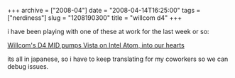 +++
archive = ["2008-04"]
date = "2008-04-14T16:25:00"
tags = ["nerdiness"]
slug = "1208190300"
title = "willcom d4"
+++

i have been playing with one of these at work for the last week or so:

[Willcom's D4 MID pumps Vista on Intel Atom, into our hearts][1]

its all in japanese, so i have to keep translating for my coworkers so we
can debug issues.

[1]: http://www.engadget.com/2008/04/14/willcoms-d4-mid-pumps-vista-on-intel-atom-into-our-hearts/

